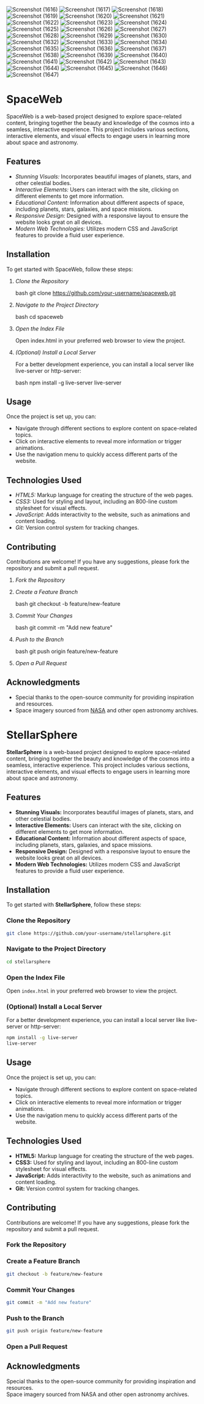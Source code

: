 ![Screenshot (1616)](https://github.com/user-attachments/assets/1b9f8e2e-4b33-4ba1-9d1b-a3482ec72117)
![Screenshot (1617)](https://github.com/user-attachments/assets/99c4870d-485d-4123-82f4-01dad8481740)
![Screenshot (1618)](https://github.com/user-attachments/assets/7af6d11c-2fad-4fe3-9949-aefe24737e05)
![Screenshot (1619)](https://github.com/user-attachments/assets/d126f6a1-83a2-497c-a731-c4d3c8bb8b36)
![Screenshot (1620)](https://github.com/user-attachments/assets/b7f3a688-9a14-42c8-9c62-e2ef78e6413e)
![Screenshot (1621)](https://github.com/user-attachments/assets/99604c03-99d8-4ad0-973b-4f456156e10c)
![Screenshot (1622)](https://github.com/user-attachments/assets/c418696a-9042-4b7a-981f-6b620e9178ae)
![Screenshot (1623)](https://github.com/user-attachments/assets/b955be0b-2849-4bd5-bc10-411073916cf1)
![Screenshot (1624)](https://github.com/user-attachments/assets/606b2c20-c997-4168-a7d6-dc71c8725a50)
![Screenshot (1625)](https://github.com/user-attachments/assets/667346d7-651c-4f43-8928-d5ccbc0dab09)
![Screenshot (1626)](https://github.com/user-attachments/assets/3a437b91-246e-4a72-9e0e-260a3099fcf1)
![Screenshot (1627)](https://github.com/user-attachments/assets/7bac74ca-6371-43dc-baac-2f8fdcc944d2)
![Screenshot (1628)](https://github.com/user-attachments/assets/cd6cc686-fdf1-472b-a03f-9d520201ffb0)
![Screenshot (1629)](https://github.com/user-attachments/assets/bb3958d0-5b05-4b1f-a19b-59eaf0cdcc1e)
![Screenshot (1630)](https://github.com/user-attachments/assets/838e56c1-539a-4c23-b04a-2493afc5a43f)
![Screenshot (1632)](https://github.com/user-attachments/assets/91902c2d-0153-421f-881d-6dda9bd631f0)
![Screenshot (1633)](https://github.com/user-attachments/assets/814f0a92-9cc5-48d3-bf99-67a6b46544bc)
![Screenshot (1634)](https://github.com/user-attachments/assets/d4594f42-7ba1-4880-979a-3b1730177e87)
![Screenshot (1635)](https://github.com/user-attachments/assets/0f7762e8-b7f8-411b-8f5f-8a2ce3708e94)
![Screenshot (1636)](https://github.com/user-attachments/assets/9844ef44-0331-4177-bf8b-c1fb15ac78c4)
![Screenshot (1637)](https://github.com/user-attachments/assets/370a0cbe-b8bd-4dd1-800b-c19c37bbff55)
![Screenshot (1638)](https://github.com/user-attachments/assets/cc2a206c-6d50-4f32-bf39-9c1d3fc7feaf)
![Screenshot (1639)](https://github.com/user-attachments/assets/65544d6b-19b8-423d-84f0-6a01650cd65a)
![Screenshot (1640)](https://github.com/user-attachments/assets/13d714a0-879f-450a-a2c4-7d5df6504c4e)
![Screenshot (1641)](https://github.com/user-attachments/assets/5e3bfcec-a8f1-4f5a-afdd-8893da100cb5)
![Screenshot (1642)](https://github.com/user-attachments/assets/23ff67c1-6c9a-4879-b935-672ab3e98230)
![Screenshot (1643)](https://github.com/user-attachments/assets/c52f79df-e641-497d-971b-dd98d43247e0)
![Screenshot (1644)](https://github.com/user-attachments/assets/e7329417-4149-4644-bf04-576fba5b1a3a)
![Screenshot (1645)](https://github.com/user-attachments/assets/20bdbddc-ade0-414d-88fe-ec8ff1bbb6d1)
![Screenshot (1646)](https://github.com/user-attachments/assets/8e9d4fad-d86c-4f67-83aa-c717630f9bd7)
![Screenshot (1647)](https://github.com/user-attachments/assets/355078c4-50ec-4760-9ad4-937d3dcfdb36)

# SpaceWeb

SpaceWeb is a web-based project designed to explore space-related content, bringing together the beauty and knowledge of the cosmos into a seamless, interactive experience.
This project includes various sections, interactive elements, and visual effects to engage users in learning more about space and astronomy.

## Features

- *Stunning Visuals:* Incorporates beautiful images of planets, stars, and other celestial bodies.
- *Interactive Elements:* Users can interact with the site, clicking on different elements to get more information.
- *Educational Content:* Information about different aspects of space, including planets, stars, galaxies, and space missions.
- *Responsive Design:* Designed with a responsive layout to ensure the website looks great on all devices.
- *Modern Web Technologies:* Utilizes modern CSS and JavaScript features to provide a fluid user experience.

## Installation

To get started with SpaceWeb, follow these steps:

1. *Clone the Repository*

   bash
   git clone https://github.com/your-username/spaceweb.git
   

2. *Navigate to the Project Directory*

   bash
   cd spaceweb
   

3. *Open the Index File*

   Open index.html in your preferred web browser to view the project.

4. *(Optional) Install a Local Server*

   For a better development experience, you can install a local server like live-server or http-server:

   bash
   npm install -g live-server
   live-server
   

## Usage

Once the project is set up, you can:

- Navigate through different sections to explore content on space-related topics.
- Click on interactive elements to reveal more information or trigger animations.
- Use the navigation menu to quickly access different parts of the website.

## Technologies Used

- *HTML5:* Markup language for creating the structure of the web pages.
- *CSS3:* Used for styling and layout, including an 800-line custom stylesheet for visual effects.
- *JavaScript:* Adds interactivity to the website, such as animations and content loading.
- *Git:* Version control system for tracking changes.

## Contributing

Contributions are welcome! If you have any suggestions, please fork the repository and submit a pull request. 

1. *Fork the Repository*
2. *Create a Feature Branch*

   bash
   git checkout -b feature/new-feature
   

3. *Commit Your Changes*

   bash
   git commit -m "Add new feature"
   

4. *Push to the Branch*

   bash
   git push origin feature/new-feature
   

5. *Open a Pull Request*



## Acknowledgments

- Special thanks to the open-source community for providing inspiration and resources.
- Space imagery sourced from [NASA](https://www.nasa.gov) and other open astronomy archives.
# **StellarSphere**

**StellarSphere** is a web-based project designed to explore space-related content, bringing together the beauty and knowledge of the cosmos into a seamless, interactive experience. This project includes various sections, interactive elements, and visual effects to engage users in learning more about space and astronomy.

## **Features**
- **Stunning Visuals:** Incorporates beautiful images of planets, stars, and other celestial bodies.
- **Interactive Elements:** Users can interact with the site, clicking on different elements to get more information.
- **Educational Content:** Information about different aspects of space, including planets, stars, galaxies, and space missions.
- **Responsive Design:** Designed with a responsive layout to ensure the website looks great on all devices.
- **Modern Web Technologies:** Utilizes modern CSS and JavaScript features to provide a fluid user experience.

## **Installation**
To get started with **StellarSphere**, follow these steps:

### **Clone the Repository**

```bash
git clone https://github.com/your-username/stellarsphere.git
```

### **Navigate to the Project Directory**

```bash
cd stellarsphere
```

### **Open the Index File**
Open `index.html` in your preferred web browser to view the project.

### **(Optional) Install a Local Server**
For a better development experience, you can install a local server like live-server or http-server:

```bash
npm install -g live-server
live-server
```

## **Usage**
Once the project is set up, you can:
- Navigate through different sections to explore content on space-related topics.
- Click on interactive elements to reveal more information or trigger animations.
- Use the navigation menu to quickly access different parts of the website.

## **Technologies Used**
- **HTML5:** Markup language for creating the structure of the web pages.
- **CSS3:** Used for styling and layout, including an 800-line custom stylesheet for visual effects.
- **JavaScript:** Adds interactivity to the website, such as animations and content loading.
- **Git:** Version control system for tracking changes.

## **Contributing**
Contributions are welcome! If you have any suggestions, please fork the repository and submit a pull request.

### **Fork the Repository**

### **Create a Feature Branch**

```bash
git checkout -b feature/new-feature
```

### **Commit Your Changes**

```bash
git commit -m "Add new feature"
```

### **Push to the Branch**

```bash
git push origin feature/new-feature
```

### **Open a Pull Request**

## **Acknowledgments**
Special thanks to the open-source community for providing inspiration and resources.  
Space imagery sourced from NASA and other open astronomy archives.
